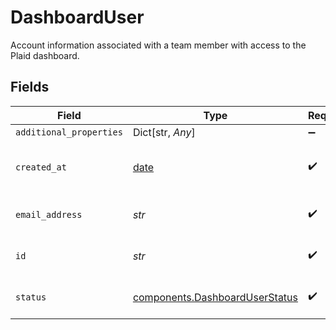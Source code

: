 # DashboardUser

Account information associated with a team member with access to the Plaid dashboard.


## Fields

| Field                                                                        | Type                                                                         | Required                                                                     | Description                                                                  | Example                                                                      |
| ---------------------------------------------------------------------------- | ---------------------------------------------------------------------------- | ---------------------------------------------------------------------------- | ---------------------------------------------------------------------------- | ---------------------------------------------------------------------------- |
| `additional_properties`                                                      | Dict[str, *Any*]                                                             | :heavy_minus_sign:                                                           | N/A                                                                          |                                                                              |
| `created_at`                                                                 | [date](https://docs.python.org/3/library/datetime.html#date-objects)         | :heavy_check_mark:                                                           | An ISO8601 formatted timestamp.                                              | 2020-07-24T03:26:02Z                                                         |
| `email_address`                                                              | *str*                                                                        | :heavy_check_mark:                                                           | A valid email address.                                                       | user@example.com                                                             |
| `id`                                                                         | *str*                                                                        | :heavy_check_mark:                                                           | ID of the associated user.                                                   | 54350110fedcbaf01234ffee                                                     |
| `status`                                                                     | [components.DashboardUserStatus](../../models/shared/dashboarduserstatus.md) | :heavy_check_mark:                                                           | The current status of the user.                                              | active                                                                       |